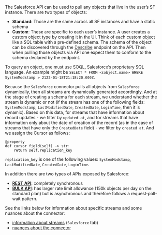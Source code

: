 The Salesforce API can be used to pull any objects that live in the user’s SF instance. There are
two types of objects:

- **Standard**: Those are the same across all SF instances and have a static schema
- **Custom**: These are specific to each user’s instance. A user creates a custom object type by
  creating it in the UI. Think of each custom object like a SQL table with a pre-defined schema. The
  schema of the object can be discovered through the
  [Describe](https://developer.salesforce.com/docs/atlas.en-us.api_rest.meta/api_rest/resources_sobject_describe.htm)
  endpoint on the API. Then when pulling those objects via API one expect them to conform to the
  schema declared by the endpoint.

To query an object, one must use
[SOQL](https://developer.salesforce.com/docs/atlas.en-us.api_rest.meta/api_rest/dome_query.htm),
Salesforce’s proprietary SQL language. An example might be
`SELECT * FROM <sobject.name> WHERE SystemModstamp > 2122-01-18T21:18:20.000Z`.

Because the `Salesforce` connector pulls all objects from `Salesforce` dynamically, then all streams
are dynamically generated accordingly. And at the stage of creating a schema for each stream, we
understand whether the stream is dynamic or not (if the stream has one of the following fields:
`SystemModstamp`, `LastModifiedDate`, `CreatedDate`, `LoginTime`, then it is dynamic). Based on this
data, for streams that have information about record updates - we filter by `updated at`, and for
streams that have information only about the date of creation of the record (as in the case of
streams that have only the `CreatedDate` field) - we filter by `created at`. And we assign the
Cursor as follows:

```
@property
def cursor_field(self) -> str:
    return self.replication_key
```

`replication_key` is one of the following values: `SystemModstamp`, `LastModifiedDate`,
`CreatedDate`, `LoginTime`.

In addition there are two types of APIs exposed by Salesforce:

- **[REST API](https://developer.salesforce.com/docs/atlas.en-us.api_rest.meta/api_rest/dome_queryall.htm)**:
  completely synchronous
- **[BULK API](https://developer.salesforce.com/docs/atlas.en-us.api_asynch.meta/api_asynch/queries.htm)**:
  has larger rate limit allowance (150k objects per day on the standard plan) but is asynchronous
  and therefore follows a request-poll-wait pattern.

See the links below for information about specific streams and some nuances about the connector:

- [information about streams](https://docs.google.com/spreadsheets/d/1s-MAwI5d3eBlBOD8II_sZM7pw5FmZtAJsx1KJjVRFNU/edit#gid=1796337932)
  (`Salesforce` tab)
- [nuances about the connector](https://docs.airbyte.io/integrations/sources/salesforce)
